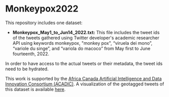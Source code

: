 # Monkeypox2022
This repository includes one dataset:
* **Monkeypox_May1_to_Jun14_2022.txt:** This file includes the tweet ids of the tweets gathered using Twitter developer's academic researcher API using keywords monkeypox, "monkey pox", “viruela dei mono”, “variole du singe”, and “variola do macoco” from May first to June fourteenth, 2022.

In order to have access to the actual tweets or their metadata, the tweet ids need to be hydrated.

This work is supported by the [Africa Canada Artificial Intelligence and Data Innovation Consortium (ACADIC)](http://acadic.org/).
A visualization of the geotagged tweets of this dataset is available [here](http://acadic.org/monkeypox-stigmatization).
